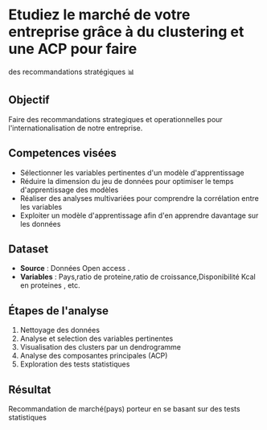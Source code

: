 # Etudiez le marché de votre entreprise grâce à du clustering et une ACP pour faire
des recommandations stratégiques 📊

## Objectif
Faire  des  recommandations strategiques et  operationnelles pour l'internationalisation de  notre  entreprise.

## Competences  visées
* Sélectionner les variables pertinentes d'un modèle d'apprentissage
* Réduire la dimension du jeu de données pour optimiser le temps d'apprentissage des
modèles
* Réaliser des analyses multivariées pour comprendre la corrélation entre les variables
* Exploiter un modèle d'apprentissage afin d'en apprendre davantage sur les données

## Dataset
- **Source** : Données Open access  .
- **Variables** : Pays,ratio de  proteine,ratio de croissance,Disponibilité Kcal en  proteines , etc.

## Étapes de l'analyse
1. Nettoyage des données
2. Analyse et  selection des variables  pertinentes
3. Visualisation des clusters par  un dendrogramme
4. Analyse des composantes  principales  (ACP)
5. Exploration des tests  statistiques


## Résultat
Recommandation  de marché(pays) porteur en se basant sur  des tests  statistiques

